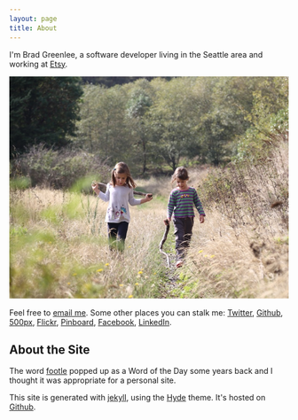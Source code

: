 ```yaml
---
layout: page
title: About
---
```


I'm Brad Greenlee, a software developer living in the Seattle area and
working at [Etsy](https://etsy.com).

![The Girls on Vashon Island](/public/images/girls_vashon.jpg)

Feel free to [email me](mailto:brad@footle.org). Some other places you can   stalk me: [Twitter](https://twitter.com/bgreenlee), [Github](https://github.com/bgreenlee), [500px](https://500px.com/bgreenlee), [Flickr](http://flickr.com/photos/bgreenlee), [Pinboard](http://pinboard.in/u:bgreenlee), [Facebook](http://www.facebook.com/bgreenlee), [LinkedIn](http://www.linkedin.com/in/bgreenlee).

## About the Site

The word [footle](http://www.wordnik.com/words/footle) popped up as a Word of the Day some years back and I thought it was appropriate for a personal site.

This site is generated with [jekyll](http://jekyllrb.com), using the [Hyde](http://hyde.getpoole.com/) theme. It's hosted on [Github](https://github.com/bgreenlee/bgreenlee.github.io).
